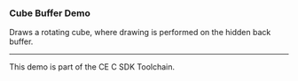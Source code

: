 ### Cube Buffer Demo

Draws a rotating cube, where drawing is performed on the hidden back buffer.

---

This demo is part of the CE C SDK Toolchain.
